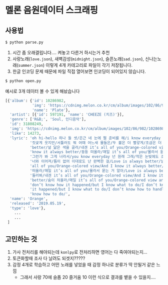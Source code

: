# 멜론 음원데이터 스크래핑

## 사용법

```bash
$ python parse.py
```

1. 시간 좀 오래결립니다.... 켜놓고 다른거 하시는거 추천
2. 사랑노래(`love.json`), 새벽감성(`midnight.json`), 슬픈노래(`sad.json`), 신나는노래(`summer.json`)
 이렇게 4개 카테고리로 파일이 각기 저장됩니다. 
3. 한글 인코딩 문제 때문에 파일 직접 열어보면 인코딩이 되어있지 않습니다.
```bash
$ python open.py
```
예시로 3개 데이터 볼 수 있게 해놨습니다

```python
[{'album': {'id': 10286982,
            'img': 'https://cdnimg.melon.co.kr/cm/album/images/102/86/982/10286982_500.jpg?2f04262baf6d2231dea855c32cc46ade/melon/quality/80/optimize',
            'name': 'Plate'},
  'artist': [{'id': 597191, 'name': 'CHEEZE (치즈)'}],
  'genre': ['R&B;', 'Soul, 인디음악'],
  'id': 31808249,
  'img': 'https://cdnimg.melon.co.kr/cm/album/images/102/86/982/10286982_500.jpg?2f04262baf6d2231dea855c32cc46ade/melon/quality/80/optimize',
  'like': 14273,
  'lyric': 'oh hi-hello 하나 둘 셋/은근 네 눈에 띌 준비를 해/i know everyday 너 몰래 이래/볼 때마다 넌 '
           '짓궂게 웃지만/서툴러도 뭐 어때 어느새 물들은/두 볼은 더 빨갛게/조금은 더 가깝게/Love is always '
           'better/널 닮은 색을 골라/내겐 it’s all of you/Orange-colored view/And I '
           'know it always better/둥둥 떠올라/매일 it’s all of you/몰라서 묻는 거 알아/너라서 '
           '그런가 봐 그게 너라서/you know everyday 넌 원래 그래/작은 눈빛에도 조금 예민해/나도 모르게 모든 게 '
           '너와 이어져/틈이 없어 이대로도 난 완벽한 걸/Love is always better/널 닮은 색을 골라/내겐 it’s '
           'all of you/Orange-colored view/And I know it always better/둥둥 '
           '떠올라/매일 it’s all of you/몰라서 묻는 거 알아/Love is always better/이리저리 '
           '둘러봐/내겐 it’s all of you/Orange-colored view/And I know it always '
           'better/숨이 차올라/매일 it’s all of you/Orange-colored view and you/I '
           'don’t know how it happened/but I know what to do/I don’t know how '
           'it happened/but I know what to do/I don’t know how to handle/but I '
           'know how to do/',
  'name': 'Orange',
  'released': '2019.05.19',
  'type': 'love'},
    ...
    ...
 ]
```

## 고민하는 것
1. 가사 전처리를 해야되는데 `konlpy`로 전처리하면 영어는 다 죽여야되는지...
2. 토큰화할때 조사 다 날려도 되겟지?????
3. 감정 4개로 학습하고 어떤 노래를 넣었을 때 감정 하나로 분류가 딱 안될거 같은 느낌
    - 그래서 사랑 70에 슬픔 20 즐거움 10 이런 식으로 결과를 뱉을 수 있을지....